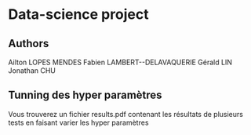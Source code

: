 # Data-science project

## Authors
Ailton LOPES MENDES
Fabien LAMBERT--DELAVAQUERIE
Gérald LIN
Jonathan CHU

## Tunning des hyper paramètres
Vous trouverez un fichier results.pdf contenant les résultats de plusieurs tests en faisant varier les hyper paramètres

